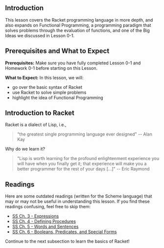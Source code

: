 ## Introduction

This lesson covers the Racket programming language in more depth, and also expands on Functional Programming, a programming paradigm that solves problems through the evaluation of functions, and one of the Big Ideas we discussed in Lesson 0-1.

## Prerequisites and What to Expect

**Prerequisites:** Make sure you have fully completed Lesson 0-1 and Homework 0-1 before starting on this Lesson.

**What to Expect:** In this lesson, we will:

  * go over the basic syntax of Racket
  * use Racket to solve simple problems
  * highlight the idea of Functional Programming

## Introduction to Racket

Racket is a dialect of Lisp, i.e.,

> "the greatest single programming language ever designed" -- Alan Kay

Why do we learn it?

> "Lisp is worth learning for the profound enlightenment experience you will have when you finally get it; that experience will make you a better programmer for the rest of your days [...]" -- Eric Raymond

## Readings

Here are some outdated readings (written for the Scheme language) that may or may not be useful in understanding this lesson. If you find these readings confusing, feel free to skip them:

  * [SS Ch. 3 - Expressions](http://www.cs.berkeley.edu/~bh/ssch3/people.html)
  * [SS Ch. 4 - Defining Procedures](http://www.cs.berkeley.edu/~bh/ssch4/defining.html)
  * [SS Ch. 5 - Words and Sentences](http://www.cs.berkeley.edu/~bh/ssch5/words.html)
  * [SS Ch. 6 - Booleans, Predicates, and Special Forms](http://www.cs.berkeley.edu/~bh/ssch6/true.html)

Continue to the next subsection to learn the basics of Racket!
